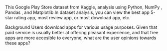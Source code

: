 This Google Play Store dataset from Kaggle, analysis using Python, NumPy , Pandas , and Matplotlib.In dataset analysis, you can view the best app 5-star rating app, most review app, or most download app, etc.

Background
Users download apps for various usage purposes. Given that paid service is usually better at offering pleasant experience, and that free apps are more accesible to everyone, what are the user opinions towards these apps?
